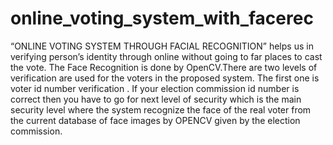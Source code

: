 # online_voting_system_with_facerec
“ONLINE VOTING SYSTEM THROUGH FACIAL RECOGNITION” helps us in verifying person’s identity through online without going to far places to cast the vote. The 
Face Recognition is done by OpenCV.There are two levels of verification are used for the voters in the proposed system. The first one is voter id number verification . If your election commission id number is correct then you have to go for next level of security which is the main security level where the system recognize the face of the real 
voter from the current database of face images by OPENCV given by the election commission.
